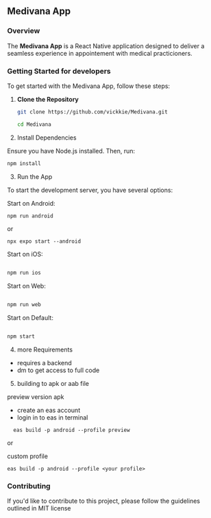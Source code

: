 ## Medivana App

### Overview

The **Medivana App** is a React Native application designed to deliver a seamless experience in appointement with medical practicioners.

### Getting Started for developers

To get started with the Medivana App, follow these steps:

1. **Clone the Repository**

   ```bash
   git clone https://github.com/vickkie/Medivana.git

   cd Medivana
   ```

2. Install Dependencies

Ensure you have Node.js installed. Then, run:

```bash
npm install

```

3. Run the App

To start the development server, you have several options:

Start on Android:

```bash
npm run android

```

or

```
npx expo start --android

```

Start on iOS:

```bash

npm run ios

```

Start on Web:

```bash

npm run web
```

Start on Default:

```bash

npm start


```

4. more Requirements

- requires a backend
- dm to get access to full code

5. building to apk or aab file

preview version apk

- create an eas account
- login in to eas in terminal

```
  eas build -p android --profile preview

```

or

custom profile

```
eas build -p android --profile <your profile>

```

### Contributing

If you'd like to contribute to this project, please follow the guidelines outlined in MIT license
